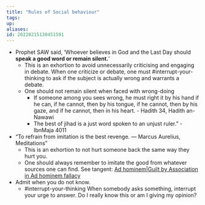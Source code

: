 ```yaml
---
title: "Rules of Social behaviour"
tags:
up:
aliases:
id: 20220215130451591
---
```




- Prophet SAW said, ‘Whoever believes in God and the Last Day should **speak a good word or remain silent.**’
  - This is an exhortion to avoid unnecessarily criticising and engaging in debate. When one criticize or debate, one must #interrupt-your-thinking to ask if the subject is actually wrong and warrants a debate.
  - One should not remain silent when faced with wrong-doing
    - If someone among you sees wrong, he must right it by his hand if he can, if he cannot, then by his tongue, if he cannot, then by his gaze, and if he cannot, then in his heart. - Hadith 34, Hadith an-Nawawi
    - The best of jihad is a just word spoken to an unjust ruler.” - IbnMaja 4011
- “To refrain from imitation is the best revenge. — Marcus Aurelius, Meditations”
  - This is an exhortion to not hurt someone back the same way they hurt you.
  - One should always remember to imitate the good from whatever sources one can find. See tangent: [Ad hominem|Guilt by Association in Ad hominem fallacy](/digital-garden/ad_hominem|guilt_by_association_in_ad_hominem_fallacy)
- Admit when you do not know.
  - #interrupt-your-thinking When somebody asks something, interrupt your urge to answer. Do I really know this or am I giving my opinion?
